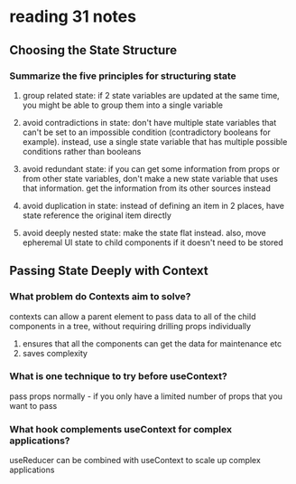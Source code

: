 # reading 31 notes

## Choosing the State Structure

### Summarize the five principles for structuring state

1. group related state: if 2 state variables are updated at the same time, you might be able to group them into a single variable

2. avoid contradictions in state: don't have multiple state variables that can't be set to an impossible condition (contradictory booleans for example). instead, use a single state variable that has multiple possible conditions rather than booleans

3. avoid redundant state: if you can get some information from props or from other state variables, don't make a new state variable that uses that information. get the information from its other sources instead

4. avoid duplication in state: instead of defining an item in 2 places, have state reference the original item directly

5. avoid deeply nested state: make the state flat instead. also, move epheremal UI state to child components if it doesn't need to be stored

## Passing State Deeply with Context

### What problem do Contexts aim to solve?

contexts can allow a parent element to pass data to all of the child components in a tree, without requiring drilling props individually

1. ensures that all the components can get the data for maintenance etc
2. saves complexity

### What is one technique to try before useContext?

pass props normally - if you only have a limited number of props that you want to pass

### What hook complements useContext for complex applications?

useReducer can be combined with useContext to scale up complex applications

